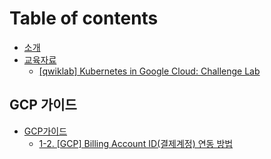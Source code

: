 # Table of contents

* [소개](README.md)
* [교육자료](education/README.md)
  * [\[qwiklab\] Kubernetes in Google Cloud: Challenge Lab](education/kubernetes-in-google-cloud.md)

## GCP 가이드

* [GCP가이드](gcp/undefined/README.md)
  * [1-2. \[GCP\] Billing Account ID\(결제계정\) 연동 방법](gcp/undefined/1-2.-gcp-billing-account-id.md)

